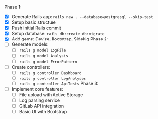 Phase 1:
- [x] Generate Rails app: `rails new . --database=postgresql --skip-test`
- [x] Setup basic structure
- [x] Push initial Rails commit
- [x] Setup database: `rails db:create db:migrate`
- [x] Add gems: Devise, Bootstrap, Sidekiq
Phase 2:
- [ ] Generate models:
  - [ ] `rails g model LogFile`
  - [ ] `rails g model Analysis`
  - [ ] `rails g model ErrorPattern`
- [ ] Create controllers:
  - [ ] `rails g controller Dashboard`
  - [ ] `rails g controller LogAnalyses`
  - [ ] `rails g controller ApiTests`
Phase 3:
- [ ] Implement core features:
  - [ ] File upload with Active Storage
  - [ ] Log parsing service
  - [ ] GitLab API integration
  - [ ] Basic UI with Bootstrap
